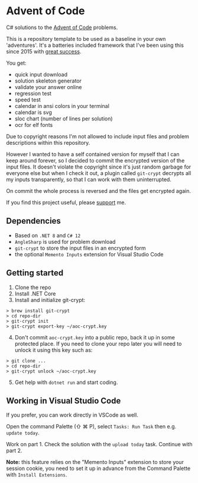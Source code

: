# Advent of Code
C# solutions to the [Advent of Code](https://adventofcode.com) problems.

This is a repository template to be used as a baseline in your own 'adventures'.
It's a batteries included framework that I've been using this since 2015 with [great success](https://github.com/encse/adventofcode). 

You get:

- quick input download
- solution skeleton generator
- validate your answer online
- regression test
- speed test
- calendar in ansi colors in your terminal
- calendar is svg
- sloc chart (number of lines per solution)
- ocr for elf fonts

Due to copyright reasons I'm not allowed to include input files and problem descriptions
within this repository. 

However I wanted to have a self contained version for myself that I can keep around forever, 
so I decided to commit the encrypted version of the input files. It doesn't violate the 
copyright since it's just random garbage for everyone else but when I check it out, a plugin 
called `git-crypt` decrypts all my inputs transparently, so that I can work with them uninterrupted.
 
On commit the whole process is reversed and the files get encrypted again.

If you find this project useful, please [support](https://github.com/sponsors/encse) me.

## Dependencies

- Based on `.NET 8` and `C# 12` 
- `AngleSharp` is used for problem download
- `git-crypt` to store the input files in an encrypted form
- the optional `Memento Inputs` extension for Visual Studio Code

## Getting started

1. Clone the repo
2. Install .NET Core
3. Install and initialize git-crypt:

```
> brew install git-crypt
> cd repo-dir
> git-crypt init
> git-crypt export-key ~/aoc-crypt.key
```

4. Don't commit `aoc-crypt.key` into a public repo, back it up in some protected place. 
If you need to clone your repo later you will need to unlock it using this key such as:

```
> git clone ...
> cd repo-dir
> git-crypt unlock ~/aoc-crypt.key
```

5. Get help with `dotnet run` and start coding.

## Working in Visual Studio Code
If you prefer, you can work directly in VSCode as well. 

Open the command Palette (⇧ ⌘ P), select `Tasks: Run Task` then e.g. `update today`.

Work on part 1. Check the solution with the `upload today` task. Continue with part 2.

**Note:** this feature relies on the "Memento Inputs" extension to store your session cookie, you need 
to set it up in advance from the Command Palette with `Install Extensions`.
